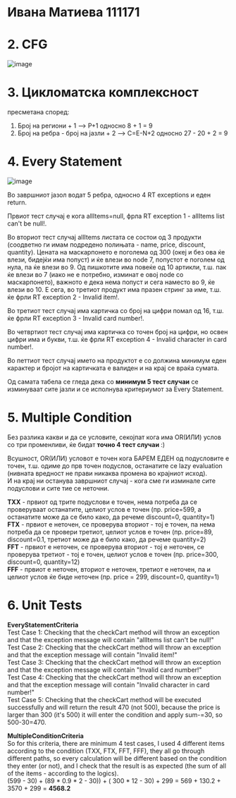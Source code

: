 # Ивана Матиева 111171  


# 2. CFG   
   ![image](https://github.com/user-attachments/assets/02c73aa3-b165-42f9-9410-3012ce664fb3)




# 3. Цикломатска комплексност  
   пресметана според:
   1. Број на региони + 1 --> P+1 односно 8 + 1 = 9
   2. Број на ребра - број на јазли + 2 --> C=E-N+2 односно 27 - 20 + 2 = 9


# 4. Every Statement
   
   ![image](https://github.com/user-attachments/assets/08612ae0-efbb-4b9c-aea6-23f209d57746)




Во завршниот јазол водат 5 ребра, односно 4 RT exceptions и еден return.

Првиот тест случај е кога allItems=null, фрла RT exception 1 - allItems list can't be null!.

Во вториот тест случај allItems листата се состои од 3 продукти (соодветно ги имам подредено полињата - name, price, discount, quantity).
Цената на маскарпонето е поголема од 300 (океј и без ова ќе влези, бидејќи има попуст) и ќе влези во node 7, попустот е поголем од нула, па ќе влези во 9.
Од пишкотите има повеќе од 10 артикли, т.ш. пак ќе влези во 7 (иако не е потребно, изминат е овој node со маскарпонето), важното е дека нема попуст и сега наместо во 9, ќе влези во 10.
Е сега, во третиот продукт има празен стринг за име, т.ш. ќе фрли RT exception 2 - Invalid item!.

Во третиот тест случај има картичка со број на цифри помал од 16, т.ш. ќе фрли RT exception 3 - Invalid card number!.

Во четвртиот тест случај има картичка со точен број на цифри, но освен цифри има и букви, т.ш. ќе фрли RT exception 4 - Invalid character in card number!.

Во петтиот тест случај името на продуктот е со должина минимум еден карактер и бројот на картичката е валиден и на крај се враќа сумата.

Од самата табела се гледа дека со **минимум 5 тест случаи** се изминуваат сите јазли и се исполнува критериумот за Every Statement.  


# 5. Multiple Condition

Без разлика какви и да се условите, секојпат кога има OR(ИЛИ) услов со три променливи, ќе бидат **точно 4 тест случаи** :)

Всушност, OR(ИЛИ) условот е точен кога БАРЕМ ЕДЕН од подусловите е точен, т.ш. одиме до прв точен подуслов, останатите се lazy evaluation (нивната вредност не прави никаква промена во крајниот исход).  
И на крај ни останува завршниот случај - кога сме ги изминале сите подуслови и сите тие се неточни.  

**TXX** - првиот од трите подуслови е точен, нема потреба да се проверуваат останатите, целиот услов е точен (пр. price=599, а останатите може да се било како, да речеме discount=0, quantity=1)  
**FTX** - првиот е неточен, се проверува вториот - тој е точен, па нема потреба да се провери третиот, целиот услов е точен (пр. price=89, discount=0.1, третиот може да е било како, да речеме quantity=2)  
**FFT** - првиот е неточен, се проверува вториот - тој е неточен, се проверува третиот - тој е точен, целиот услов е точен (пр. price=300, discount=0, quantity=12)  
**FFF** - првиот е неточен, вториот е неточен, третиот е неточен, па и целиот услов ќе биде неточен (пр. price = 299, discount=0, quantity=1)  

# 6. Unit Tests  

**EveryStatementCriteria**  
Test Case 1: Checking that the checkCart method will throw an exception and that the exception message will contain "allItems list can't be null!"  
Test Case 2: Checking that the checkCart method will throw an exception and that the exception message will contain "Invalid item!"  
Test Case 3: Checking that the checkCart method will throw an exception and that the exception message will contain "Invalid card number!"  
Test Case 4: Checking that the checkCart method will throw an exception and that the exception message will contain "Invalid character in card number!"  
Test Case 5: Checking that the checkCart method will be executed successfully and will return the result 470 (not 500), because the price is larger than 300 (it's 500) it will enter the condition and apply sum-=30, so 500-30=470.  

**MultipleConditionCriteria**  
So for this criteria, there are minimum 4 test cases, I used 4 different items according to the condition (TXX, FTX, FFT, FFF), they all go through different paths, so every calculation will be different based on the condition they enter (or not), and I check that the result is as expected (the sum of all of the items - according to the logics).  
(599 - 30) + (89 * 0.9 * 2 - 30)) + ( 300 * 12 - 30) + 299 = 569 + 130.2 + 3570 + 299 = **4568.2**


